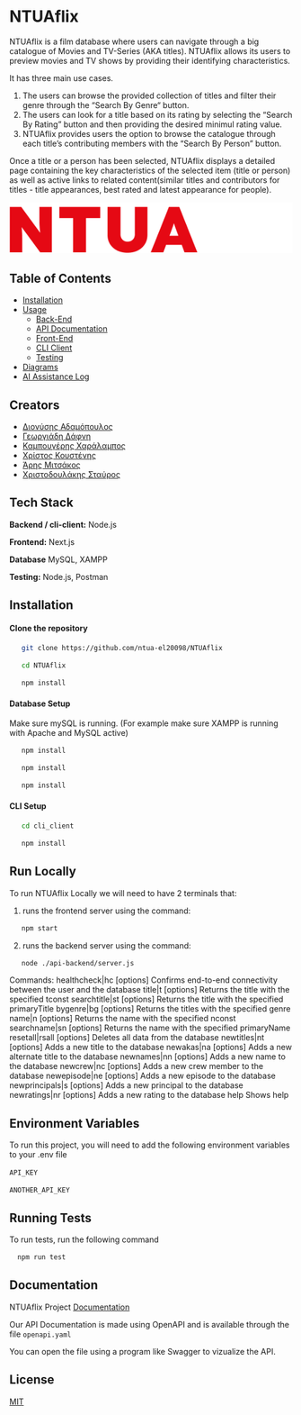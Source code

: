 
# NTUAflix

NTUAflix is a film database where users can navigate through a big catalogue of Movies and TV-Series (AKA titles). NTUAflix allows its users to preview movies and TV shows by providing their identifying characteristics. 

It has three main use cases. 
1. The users can browse the provided collection of titles and filter their genre through the “Search By Genre“ button.
2. The users can look for a title based on its rating by selecting the “Search By Rating” button and then providing the desired minimul rating value.
3. NTUAflix provides users the option to browse the catalogue through each title’s contributing members with the “Search By Person” button.


Once a title or a person has been selected, NTUAflix displays a detailed page containing the key characteristics of the selected item (title or person) as well as active links to related content(similar titles and contributors for titles - title appearances, best rated and latest appearance for people).


![Logo](https://github.com/ntua-el20098/NTUAflix/blob/main/public/NTUAflix.png?raw=true)

## Table of Contents

- [Installation](#installation)
- [Usage](#usage)
  - [Back-End](#back-end)
  - [API Documentation](#api-documentation)
  - [Front-End](#front-end)
  - [CLI Client](#cli-client)
  - [Testing](#testing)
- [Diagrams](#diagrams)
- [AI Assistance Log](#ai-assistance-log)


## Creators

- [Διονύσης Αδαμόπουλος](https://www.github.com/octokatherine)
- [Γεωργιάδη Δάφνη](https://www.github.com/octokatherine)
- [Καμπουγέρης Χαράλαμπος](https://www.github.com/octokatherine)
- [Χρίστος Κουστένης](https://www.github.com/octokatherine)
- [Άρης Μιτσάκος](https://www.github.com/octokatherine)
- [Χριστοδουλάκης Σταύρος](https://www.github.com/octokatherine)



## Tech Stack

**Backend / cli-client:** Node.js 

**Frontend:** Next.js

**Database** MySQL, XAMPP 

**Testing:** Node.js, Postman




## Installation

#### Clone the repository

```sh
   git clone https://github.com/ntua-el20098/NTUAflix
```

```sh
   cd NTUAflix
```

```sh
   npm install
```

#### Database Setup

Make sure mySQL is running. (For example make sure XAMPP is running with Apache and MySQL active)


```sh
   npm install
```
```sh
   npm install
```
```sh
   npm install
```

#### CLI Setup

```sh
   cd cli_client
```
```sh
   npm install
```


## Run Locally

To run NTUAflix Locally we will need to have 2 terminals that:

1. runs the frontend server using the command:

```sh
   npm start
```

2. runs the backend server using the command:
```sh
   node ./api-backend/server.js
```


Commands:
  healthcheck|hc [options]   Confirms end-to-end connectivity between the user and the database
  title|t [options]          Returns the title with the specified tconst
  searchtitle|st [options]   Returns the title with the specified primaryTitle
  bygenre|bg [options]       Returns the titles with the specified genre
  name|n [options]           Returns the name with the specified nconst
  searchname|sn [options]    Returns the name with the specified primaryName
  resetall|rsall [options]   Deletes all data from the database
  newtitles|nt [options]     Adds a new title to the database
  newakas|na [options]       Adds a new alternate title to the database
  newnames|nn [options]      Adds a new name to the database
  newcrew|nc [options]       Adds a new crew member to the database
  newepisode|ne [options]    Adds a new episode to the database
  newprincipals|s [options]  Adds a new principal to the database
  newratings|nr [options]    Adds a new rating to the database
  help                       Shows help
## Environment Variables

To run this project, you will need to add the following environment variables to your .env file

`API_KEY`

`ANOTHER_API_KEY`


## Running Tests

To run tests, run the following command

```bash
  npm run test
```


## Documentation

NTUAflix Project [Documentation](https://linktodocumentation)

Our API Documentation is made using OpenAPI and is available through the file  `openapi.yaml` 

You can open the file using a program like Swagger to vizualize the API.
## License

[MIT](https://choosealicense.com/licenses/mit/)

